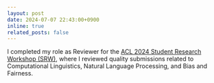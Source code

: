 ```yaml
---
layout: post
date: 2024-07-07 22:43:00+0900
inline: true
related_posts: false
---
```


I completed my role as Reviewer for the [ACL 2024 Student Research Workshop (SRW)](https://2024.aclweb.org/calls/student_research_workshop/), where I reviewed quality submissions related to Computational Linguistics, Natural Language Processing, and Bias and Fairness.

